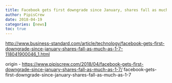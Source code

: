 ```yaml
---
title: Facebook gets first downgrade since January, shares fall as much as 1.7%
author: PipisCrew
date: 2018-04-19
categories: [news]
toc: true
---
```


http://www.business-standard.com/article/technology/facebook-gets-first-downgrade-since-january-shares-fall-as-much-as-1-7-118041900046_1.html

origin - https://www.pipiscrew.com/2018/04/facebook-gets-first-downgrade-since-january-shares-fall-as-much-as-1-7/ facebook-gets-first-downgrade-since-january-shares-fall-as-much-as-1-7